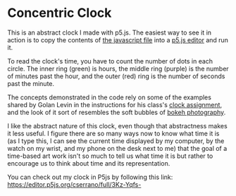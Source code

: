 # Concentric Clock

This is an abstract clock I made with p5.js. The easiest way to see it in action is to copy the contents of [the javascript file](concentric-clock.js)  into a [p5.js editor](http://editor.p5js.org) and run it.

To read the clock's time, you have to count the number of dots in each circle. The inner ring (green) is hours, the middle ring (purple) is the number of minutes past the hour, and the outer (red) ring is the number of seconds past the minute.

The concepts demonstrated in the code rely on some of the examples shared by Golan Levin in the instructions for his class's [clock assignment](https://github.com/golanlevin/lectures/tree/master/lecture_clock), and the look of it sort of resembles the soft bubbles of [bokeh photography](https://en.wikipedia.org/wiki/Bokeh).

I like the abstract nature of this clock, even though that abstractness makes it less useful. I figure there are so many ways now to know what time it is (as I type this, I can see the current time displayed by my computer, by the watch on my wrist, and my phone on the desk next to me) that the goal of a time-based art work isn't so much to tell us what time it is but rather to encourage us to think about time and its representation.


You can check out my clock in P5js by following this link: https://editor.p5js.org/cserrano/full/3Kz-Yqfs-
